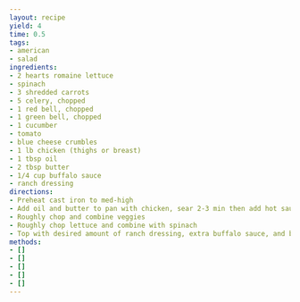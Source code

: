 ```yaml
---
layout: recipe
yield: 4
time: 0.5
tags:
- american
- salad
ingredients:
- 2 hearts romaine lettuce
- spinach
- 3 shredded carrots
- 5 celery, chopped
- 1 red bell, chopped
- 1 green bell, chopped
- 1 cucumber
- tomato
- blue cheese crumbles
- 1 lb chicken (thighs or breast)
- 1 tbsp oil
- 2 tbsp butter
- 1/4 cup buffalo sauce
- ranch dressing
directions:
- Preheat cast iron to med-high
- Add oil and butter to pan with chicken, sear 2-3 min then add hot sauce. Cook until done
- Roughly chop and combine veggies
- Roughly chop lettuce and combine with spinach
- Top with desired amount of ranch dressing, extra buffalo sauce, and blue cheese
methods:
- []
- []
- []
- []
- []
---
```


